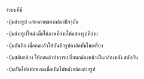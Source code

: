 ระบบที่มี<p>

-ปุ่มถ่ายรูป แสดงภาพของกล้องปัจจุบัน<p>
-ปุ่มถ่ายรูปใหม่ เมื่อได้ภาพที่ถ่ายให้แสดงรูปที่ถ่าย<p>
-ปุ่มบันทึก เมื่อกดแล้วให้บันทึกรูปลงอัลบั้มในเครื่อง<p>
-ปุ่มสลับกล้อง ให้กดแล้วทำการเปลี่ยนกล้องหน้าเป็นกล้องหลัง สลับกัน<p>
-ปุ่มเปิดไฟแฟลช กดเพื่อเปิดไฟหลังกล้องถ่ายรูป<p>
